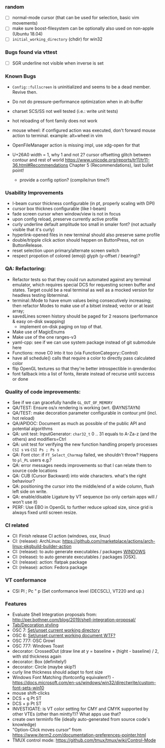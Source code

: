 
### random

- [ ] normal-mode cursor (that can be used for selection, basic vim movements)
- [ ] make sure boost-filesystem can be optionally also used on non-apple (Ubuntu 18.04)
- [ ] `initial_working_directory` (chdir) for win32

### Bugs found via vttest

- [ ] SGR underline not visible when inverse is set

### Known Bugs

- `Config::fullscreen` is uninitialized and seems to be a dead member. Revive then.
- Do not do pressure-performance optimization when in alt-buffer
- charset SCS/SS not well tested (i.e.: write unit tests)
- hot reloading of font family does not work
- mouse wheel: if configured action was executed, don't forward mouse action to terminal. example: alt+wheel in vim
- OpenFileManager action is missing impl, use xdg-open for that

- U+26A0 width = 1, why 1 and not 2? cursor offsetting glitch between contour and rest of world
	https://www.unicode.org/reports/tr11/tr11-36.html#Recommendations
	Chapter 5 (Recommendations), last bullet point!
	- provide a config option? (compile/run time?)

### Usability Improvements

- I-beam cursor thickness configurable (in pt, properly scaling with DPI)
- cursor box thicknes configurable (like I-beam)
- fade screen cursor when window/view is not in focus
- upon config reload, preserve currently active profile
- curly underline default amplitude too small in smaler font? (not actually visible that it's curly)
- hyperlink-opened files in new terminal should also preserve same profile
- double/tripple click action should heppen on ButtonPress, not on ButtonRelease.
- reset selection upon primary/alternate screen switch
- respect propotion of colored (emoji) glyph (y-offset / bearing)?

### QA: Refactoring:

- Refactor tests so that they could run automated against any terminal emulator,
  which requires special DCS for requesting screen buffer and states.
  Target could be a real terminal as well as a mocked version for headless testing libterminal.
- terminal::Mode to have enum values being consecutively increasing;
  then refactor Modes to make use of a bitset instead; vector<bool> or at least array<Mode>;
- savedLines screen history should be paged for 2 reasons (performance & easy on-disk swapping)
    - implement on-disk paging on top of that.
- Make use of MagicEnums
- Make use of the one ranges-v3
- yaml-cpp: see if we can use system package instead of git submodule here
- Functions: move C0 into it too (via FunctionCategory::Control)
- have all schedule() calls that require a color to directly pass calculated color
- flip OpenGL textures so that they're better introspectible in qrenderdoc
- font fallback into a list of fonts, iterate instead of recurse until success or done

### Quality of code improvements:

- See if we can gracefully handle `GL_OUT_OF_MEMORY`
- QA/TEST: Ensure os/x rendering is working (wrt. @AYNSTAYN)
- QA/TEST: make decoration parameter configurable in contour.yml (incl. hot reload)
- QA/APIDOC: Document as much as possible of the public API and potential algorithms
- QA: unit test: InputGenerator: `char32_t` 0 .. 31 equals to A-Za-z (and the others) and modifiers=Ctrl
- QA: unit test for verifying the new function handling properly processes `CSI s` vs `CSI Ps ; Ps s`
- QA: Font ctor: if `FT_Select_Charmap` failed, we shouldn't throw? Happens to `pl_PL` users e.g.?
- QA: error messages needs improvements so that I can relate them to source code locations
- QA: CUB (Cursor Backward) into wide characters. what's the right behaviour?
- QA: positioning the cursor into the middle/end of a wide column, flush left side on write.
- QA: enable/disable Ligature by VT sequence (so only certain apps will / won't use it)
- PERF: Use EBO in OpenGL to further reduce upload size, since grid is always fixed until screen resize.

### CI related

- CI: Finish release CI action (windows, osx, linux)
- CI: (release): ArchLinux: https://github.com/marketplace/actions/arch-linux-pkgbuild-builder-action
- CI: (release): to auto generate executables / packages [WINDOWS](https://docs.microsoft.com/en-us/windows/msix/package/create-app-package-with-makeappx-tool)
- CI: (release): to auto generate executables / packages [OSX].
- CI: (release): action: flatpak package
- CI: (release): action: Fedora package

### VT conformance

- CSI Pl ; Pc " p (Set conformance level (DECSCL), VT220 and up.)

### Features

- Evaluate Shell Integration proposals from: http://per.bothner.com/blog/2019/shell-integration-proposal/
- [Tab/Decoration styling](https://gitlab.gnome.org/GNOME/gnome-terminal/-/issues/142)
- OSC 7: [Set/unset current working directory](https://gitlab.freedesktop.org/terminal-wg/specifications/-/merge_requests/7)
- OSC 6: [Set/unset current working document WTF?](https://gitlab.freedesktop.org/terminal-wg/specifications/-/merge_requests/7)
- OSC 777: OSC Growl
- OSC 777: Windows Toast
- decorator: CrossedOut (draw line at y = baseline + (hight - baseline) / 2, with std thickness again
- decorator: Box (definitely!)
- decorator: Circle (maybe skip?)
- curly line thickness should adapt to font size
- Windows Font Matching (fontconfig equivalent?) - https://docs.microsoft.com/en-us/windows/win32/directwrite/custom-font-sets-win10
- mouse shift-clicks
- DCS + q Pt ST
- DCS + p Pt ST
- INVESTIGATE: is VT color setting for CMY and CMYK supported by other VTEs (other than mintty?)? What apps use that?
- create own terminfo file (ideally auto-generated from source code's knowledge)
- "Option-Click moves cursor" from https://www.iterm2.com/documentation-preferences-pointer.html
- TMUX control mode: https://github.com/tmux/tmux/wiki/Control-Mode
